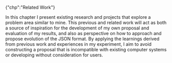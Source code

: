 {"chp":"Related Work"}

In this chapter I present existing research and projects that explore a problem area similar to mine. This previous and related work will act as both a source of inspiration for the development of my own proposal and evaluation of my results, and also as perspective on how to approach and propose evolution of the JSON format. By applying the learnings derived from previous work and experiences in my experiment, I aim to avoid constructing a proposal that is incompatible with existing computer systems or developing without consideration for users.

<br>

<!--

The JSON specification was an obvious choice for my project, as it has widespread use in software application development. However it is worth including work that compares and contrasts it with other similar formats such as YAML and XML, to illustrate their differences and advantages or disadvantages. Without this comparison, my experiment could result in a proposal for an already existing alternative. This is presented in the section on ["Specification of Data Serialisation Formats"](#specificationofdataserialisationformats).

The problem presented in this project can be solved in many different ways and at different levels. For this reason I include previous work towards extending the JSON syntax. By searching publicly accessible repositories on GitHub, I have found projects that worked towards extending the format with more explicit and type-safe syntax features. These projects are presented in the section on ["Attempts at Extensibility of Data Syntax"](#attemptsatextensibilityofdatasyntax).

-->